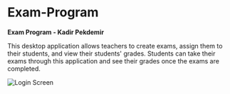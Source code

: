 # Exam-Program

**Exam Program - Kadir Pekdemir**

This desktop application allows teachers to create exams, assign them to their students, and view their students' grades. Students can take their exams through this application and see their grades once the exams are completed.

![Login Screen](images/p1.png)
